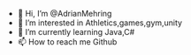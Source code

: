 - 👋 Hi, I’m @AdrianMehring
- 👀 I’m interested in Athletics,games,gym,unity
- 🌱 I’m currently learning Java,C#
- 📫 How to reach me Github
